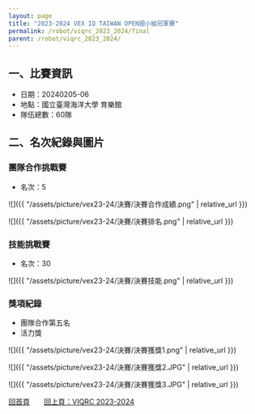 ```yaml
---
layout: page
title: "2023-2024 VEX IQ TAIWAN OPEN國小組冠軍賽"
permalink: /robot/viqrc_2023_2024/final
parent: /robot/viqrc_2023_2024/
---
```


## 一、比賽資訊

- 日期：20240205-06
- 地點：國立臺灣海洋大學 育樂館
- 隊伍總數：60隊

## 二、名次紀錄與圖片

### 團隊合作挑戰賽

- 名次：5

![]({{ "/assets/picture/vex23-24/決賽/決賽合作成績.png" | relative_url }})

![]({{ "/assets/picture/vex23-24/決賽/決賽排名.png" | relative_url }})

### 技能挑戰賽

- 名次：30

![]({{ "/assets/picture/vex23-24/決賽/決賽技能.png" | relative_url }})

### 獎項紀錄

- 團隊合作第五名
- 活力獎

![]({{ "/assets/picture/vex23-24/決賽/決賽獲獎1.png" | relative_url }})

![]({{ "/assets/picture/vex23-24/決賽/決賽獲獎2.JPG" | relative_url }})

![]({{ "/assets/picture/vex23-24/決賽/決賽獲獎3.JPG" | relative_url }})

[回首頁](/activity_reflections/)　　[回上頁：VIQRC 2023-2024](/activity_reflections/robot/viqrc_2023_2024/)
